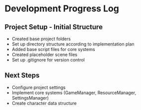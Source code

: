 # Development Progress Log

## Project Setup - Initial Structure
- Created base project folders
- Set up directory structure according to implementation plan
- Added base script files for core systems
- Created placeholder scene files
- Set up .gitignore for version control

## Next Steps
- Configure project settings
- Implement core systems (GameManager, ResourceManager, SettingsManager)
- Create character data structure
